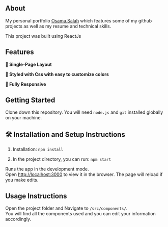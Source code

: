 ## About
My personal portfolio <a href="https://master--osamasalahportfolio.netlify.app/" target="_blank">Osama.Salah</a> which features some of my github projects as well as my resume and technical skills.<br/>

This project was built using ReactJs

## Features

**📖 Single-Page Layout**

**🎨 Styled with Css with easy to customize colors**

**📱 Fully Responsive**

## Getting Started

Clone down this repository. You will need `node.js` and `git` installed globally on your machine.

## 🛠 Installation and Setup Instructions

1. Installation: `npm install`

2. In the project directory, you can run: `npm start`

Runs the app in the development mode.\
Open [http://localhost:3000](http://localhost:3000) to view it in the browser.
The page will reload if you make edits.

## Usage Instructions

Open the project folder and Navigate to `/src/components/`. <br/>
You will find all the components used and you can edit your information accordingly.
